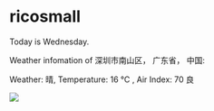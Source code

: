 # ricosmall

Today is Wednesday.

Weather infomation of 深圳市南山区， 广东省， 中国: 

Weather: 晴, Temperature: 16 ℃ , Air Index: 70 良

<img src="https://github-readme-stats.vercel.app/api?username=ricosmall&show_icons=true" />
